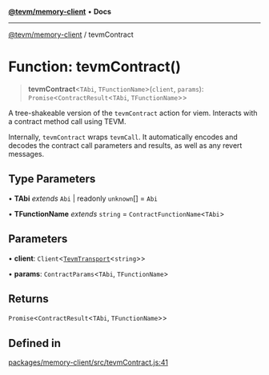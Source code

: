 [**@tevm/memory-client**](../README.md) • **Docs**

***

[@tevm/memory-client](../globals.md) / tevmContract

# Function: tevmContract()

> **tevmContract**\<`TAbi`, `TFunctionName`\>(`client`, `params`): `Promise`\<`ContractResult`\<`TAbi`, `TFunctionName`\>\>

A tree-shakeable version of the `tevmContract` action for viem.
Interacts with a contract method call using TEVM.

Internally, `tevmContract` wraps `tevmCall`. It automatically encodes and decodes the contract call parameters and results, as well as any revert messages.

## Type Parameters

• **TAbi** *extends* `Abi` \| readonly `unknown`[] = `Abi`

• **TFunctionName** *extends* `string` = `ContractFunctionName`\<`TAbi`\>

## Parameters

• **client**: `Client`\<[`TevmTransport`](../type-aliases/TevmTransport.md)\<`string`\>\>

• **params**: `ContractParams`\<`TAbi`, `TFunctionName`\>

## Returns

`Promise`\<`ContractResult`\<`TAbi`, `TFunctionName`\>\>

## Defined in

[packages/memory-client/src/tevmContract.js:41](https://github.com/evmts/tevm-monorepo/blob/main/packages/memory-client/src/tevmContract.js#L41)
